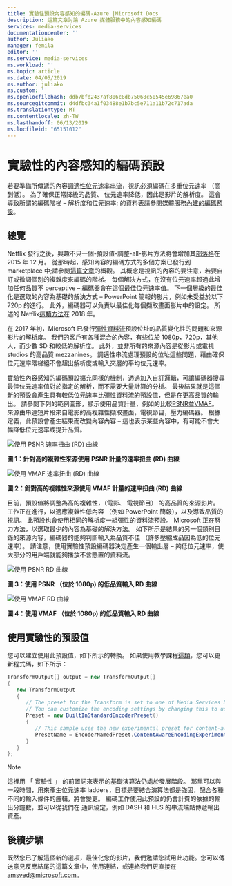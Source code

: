 ```yaml
---
title: 實驗性預設內容感知的編碼-Azure |Microsoft Docs
description: 這篇文章討論 Azure 媒體服務中的內容感知編碼
services: media-services
documentationcenter: ''
author: Juliako
manager: femila
editor: ''
ms.service: media-services
ms.workload: ''
ms.topic: article
ms.date: 04/05/2019
ms.author: juliako
ms.custom: ''
ms.openlocfilehash: ddb7bfd2437af806c8db75068c50545e69867ea0
ms.sourcegitcommit: d4dfbc34a1f03488e1b7bc5e711a11b72c717ada
ms.translationtype: MT
ms.contentlocale: zh-TW
ms.lasthandoff: 06/13/2019
ms.locfileid: "65151012"
---
```

# <a name="experimental-preset-for-content-aware-encoding"></a>實驗性的內容感知的編碼預設

若要準備所傳遞的內容[調適性位元速率串流](https://en.wikipedia.org/wiki/Adaptive_bitrate_streaming)，視訊必須編碼在多重位元速率 （高到低）。 為了確保正常降級的品質、 位元速率降低，因此是影片的解析度。 這會導致所謂的編碼階梯 – 解析度和位元速率; 的資料表請參閱媒體服務[內建的編碼預設](https://docs.microsoft.com/rest/api/media/transforms/createorupdate#encodernamedpreset)。

## <a name="overview"></a>總覽

Netflix 發行之後，興趣不只一個-預設值-調整-all-影片方法將會增加其[部落格](https://medium.com/netflix-techblog/per-title-encode-optimization-7e99442b62a2)在 2015 年 12 月。 從那時起，感知內容的編碼方式的多個方案已發行到 marketplace 中;請參閱[這篇文章](https://www.streamingmedia.com/Articles/Editorial/Featured-Articles/Buyers-Guide-to-Per-Title-Encoding-130676.aspx)的概觀。 其概念是視訊的內容的要注意，若要自訂或微調個別的複雜度來編碼的階梯。 每個解決方式，在沒有位元速率超過此增加任何品質不 perceptive – 編碼器會在這個最佳位元速率值。 下一個層級的最佳化是選取的內容為基礎的解決方式 – PowerPoint 簡報的影片，例如未受益於以下 720p 的進行。 此外，編碼器可以負責以最佳化每個擷取畫面影片中的設定。 所述的 Netflix[這類方法](https://medium.com/netflix-techblog/optimized-shot-based-encodes-now-streaming-4b9464204830)在 2018 年。

在 2017 年初，Microsoft 已發行[彈性資料流](autogen-bitrate-ladder.md)預設位址的品質變化性的問題和來源影片的解析度。 我們的客戶有各種混合的內容，有些位於 1080p，720p，其他人，而少數 SD 和較低的解析度。 此外，並非所有的來源內容是從影片或電視 studios 的高品質 mezzanines。 調適性串流處理預設的位址這些問題，藉由確保位元速率階梯絕不會超出解析度或輸入夾層的平均位元速率。

實驗性內容感知的編碼預設擴充同樣的機制，透過加入自訂邏輯，可讓編碼器搜尋最佳位元速率值對於指定的解析，而不需要大量計算的分析。 最後結果就是這個新的預設會產生具有較低位元速率比彈性資料流的預設值，但是在更高品質的輸出。 請參閱下列的範例圖形，顯示使用品質計量，例如的比較[PSNR](https://en.wikipedia.org/wiki/Peak_signal-to-noise_ratio)並[VMAF](https://en.wikipedia.org/wiki/Video_Multimethod_Assessment_Fusion)。 來源由串連短片段來自電影的高複雜性擷取畫面，電視節目，壓力編碼器。 根據定義，此預設會產生結果而改變內容內容 – 這也表示某些內容中，有可能不會大幅降低位元速率或提升品質。

![使用 PSNR 速率扭曲 (RD) 曲線](media/cae-experimental/msrv1.png)

**圖 1：針對高的複雜性來源使用 PSNR 計量的速率扭曲 (RD) 曲線**

![使用 VMAF 速率扭曲 (RD) 曲線](media/cae-experimental/msrv2.png)

**圖 2：針對高的複雜性來源使用 VMAF 計量的速率扭曲 (RD) 曲線**

目前，預設值將調整為高的複雜性，（電影、 電視節目） 的高品質的來源影片。 工作正在進行，以適應複雜性低內容 （例如 PowerPoint 簡報），以及導致品質的視訊。 此預設也會使用相同的解析度一組彈性的資料流預設。 Microsoft 正在努力方法，以選取最少的內容為基礎的解決方法。 如下所示是結果的另一個類別目錄的來源內容，編碼器的能夠判斷輸入為品質不佳 （許多壓縮成品因為低的位元速率）。 請注意，使用實驗性預設編碼器決定產生一個輸出層 – 夠低位元速率，使大部分的用戶端就能夠播放不含懸置的資料流。

![使用 PSNR RD 曲線](media/cae-experimental/msrv3.png)

**圖 3：使用 PSNR （位於 1080p) 的低品質輸入 RD 曲線**

![使用 VMAF RD 曲線](media/cae-experimental/msrv4.png)

**圖 4：使用 VMAF （位於 1080p) 的低品質輸入 RD 曲線**

## <a name="use-the-experimental-preset"></a>使用實驗性的預設值

您可以建立使用此預設值，如下所示的轉換。 如果使用教學課程[這類](stream-files-tutorial-with-api.md)，您可以更新程式碼，如下所示：

```csharp
TransformOutput[] output = new TransformOutput[]
{
   new TransformOutput
   {
      // The preset for the Transform is set to one of Media Services built-in sample presets.
      // You can customize the encoding settings by changing this to use "StandardEncoderPreset" class.
      Preset = new BuiltInStandardEncoderPreset()
      {
         // This sample uses the new experimental preset for content-aware encoding
         PresetName = EncoderNamedPreset.ContentAwareEncodingExperimental
      }
   }
};
```

> [!NOTE]
> 這裡用 「 實驗性 」 的前置詞來表示的基礎演算法仍處於發展階段。 那里可以與一段時間，用來產生位元速率 ladders，目標是要結合演算法都是強固，配合各種不同的輸入條件的邏輯，將會變更。 編碼工作使用此預設的仍會計費的依據的輸出分鐘數，並可以從我們在 通訊協定，例如 DASH 和 HLS 的串流端點傳遞輸出資產。

## <a name="next-steps"></a>後續步驟

既然您已了解這個新的選項，最佳化您的影片，我們邀請您試用此功能。您可以傳送意見反應結尾的這篇文章中，使用連結，或連絡我們更直接在<amsved@microsoft.com>。
